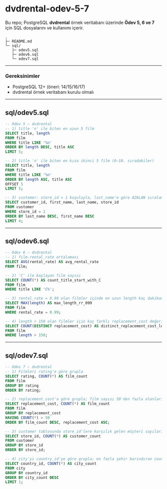# dvdrental-odev-5-7

Bu repo; PostgreSQL **dvdrental** örnek veritabanı üzerinde **Ödev 5, 6 ve 7** için SQL dosyalarını ve kullanımı içerir.

```
.
├─ README.md
└─ sql/
   ├─ odev5.sql
   ├─ odev6.sql
   └─ odev7.sql
```

---


### Gereksinimler

* PostgreSQL 12+ (öneri: 14/15/16/17)
* dvdrental örnek veritabanı kurulu olmalı

---

## sql/odev5.sql

```sql
-- Ödev 5 — dvdrental
-- 1) title 'n' ile biten en uzun 5 film
SELECT title, length
FROM film
WHERE title LIKE '%n'
ORDER BY length DESC, title ASC
LIMIT 5;

-- 2) title 'n' ile biten en kısa ikinci 5 film (6–10. sıradakiler)
SELECT title, length
FROM film
WHERE title LIKE '%n'
ORDER BY length ASC, title ASC
OFFSET 5
LIMIT 5;

-- 3) customer: store_id = 1 koşuluyla, last_name'e göre AZALAN sıralamada ilk 4 kayıt
SELECT customer_id, first_name, last_name, store_id
FROM customer
WHERE store_id = 1
ORDER BY last_name DESC, first_name DESC
LIMIT 4;
```

---

## sql/odev6.sql

```sql
-- Ödev 6 — dvdrental
-- 1) film.rental_rate ortalaması
SELECT AVG(rental_rate) AS avg_rental_rate
FROM film;

-- 2) 'C' ile başlayan film sayısı
SELECT COUNT(*) AS count_title_start_with_C
FROM film
WHERE title LIKE 'C%';

-- 3) rental_rate = 0.99 olan filmler içinde en uzun length kaç dakikadır?
SELECT MAX(length) AS max_length_rr_099
FROM film
WHERE rental_rate = 0.99;

-- 4) length > 150 olan filmler için kaç farklı replacement_cost değeri var?
SELECT COUNT(DISTINCT replacement_cost) AS distinct_replacement_cost_len_gt_150
FROM film
WHERE length > 150;
```

---

## sql/odev7.sql

```sql
-- Ödev 7 — dvdrental
-- 1) Filmleri rating'e göre grupla
SELECT rating, COUNT(*) AS film_count
FROM film
GROUP BY rating
ORDER BY rating;

-- 2) replacement_cost'a göre grupla; film sayısı 50'den fazla olanları getir
SELECT replacement_cost, COUNT(*) AS film_count
FROM film
GROUP BY replacement_cost
HAVING COUNT(*) > 50
ORDER BY film_count DESC, replacement_cost ASC;

-- 3) customer tablosunda store_id'lere karşılık gelen müşteri sayıları
SELECT store_id, COUNT(*) AS customer_count
FROM customer
GROUP BY store_id
ORDER BY store_id;

-- 4) city'yi country_id'ye göre grupla; en fazla şehir barındıran country_id ve sayısı
SELECT country_id, COUNT(*) AS city_count
FROM city
GROUP BY country_id
ORDER BY city_count DESC
LIMIT 1;
```
